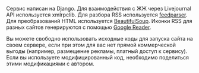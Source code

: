 Сервис написан на Django. Для взаимодействия с ЖЖ через Livejournal API используется xmlrpclib. Для разбора RSS используется [feedparser](http://www.feedparser.org/). Для преобразований HTML используется [BeautifulSoup](http://www.crummy.com/software/BeautifulSoup/). Иконки RSS для разных сайтов генерируются с помощью [Google Reader](http://reader.google.com).

Вы можете свободно использовать исходные коды для запуска сайта на своем сервере, если при этом для вас нет прямой коммерческой выгоды (например, размещение рекламы, платный доступ к сервису). Если вы используете модифицированный код, необходимо поделиться этими модификациями с автором.